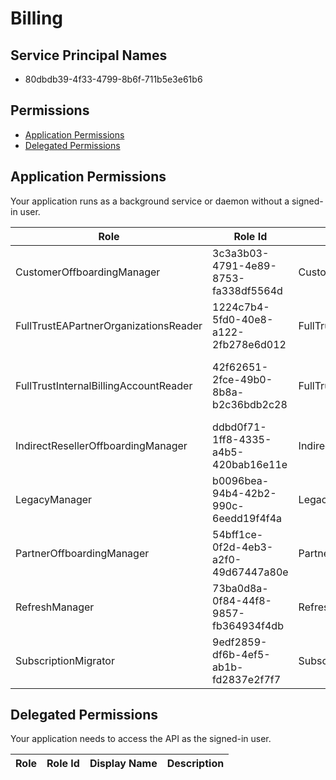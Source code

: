# Billing
## Service Principal Names
- 80dbdb39-4f33-4799-8b6f-711b5e3e61b6

 ## Permissions
- [Application Permissions](#application-permissions)
- [Delegated Permissions](#delegated-permissions)

## Application Permissions
Your application runs as a background service or daemon without a signed-in user.

| Role | Role Id | Display Name | Description |
|---|---|---|---|
| CustomerOffboardingManager | 3c3a3b03-4791-4e89-8753-fa338df5564d | CustomerOffboardingManager | Customer Offboarding Manager |
| FullTrustEAPartnerOrganizationsReader | 1224c7b4-5fd0-40e8-a122-2fb278e6d012 | FullTrustEAPartnerOrganizationsReader | FullTrust EA Partner Organizations Reader |
| FullTrustInternalBillingAccountReader | 42f62651-2fce-49b0-8b8a-b2c36bdb2c28 | FullTrustInternalBillingAccountReader | Full Trust Internal Billing Account Reader |
| IndirectResellerOffboardingManager | ddbd0f71-1ff8-4335-a4b5-420bab16e11e | IndirectResellerOffboardingManager | Indirect Reseller Offboarding Manager |
| LegacyManager | b0096bea-94b4-42b2-990c-6eedd19f4f4a | LegacyManager | Manger of legacy APIs |
| PartnerOffboardingManager | 54bff1ce-0f2d-4eb3-a2f0-49d67447a80e | PartnerOffboardingManager | Partner Offboarding Manager |
| RefreshManager | 73ba0d8a-0f84-44f8-9857-fb364934f4db | RefreshManager | Refresh Manager |
| SubscriptionMigrator | 9edf2859-df6b-4ef5-ab1b-fd2837e2f7f7 | SubscriptionMigrator | Subscription Migrator |

## Delegated Permissions
Your application needs to access the API as the signed-in user. 

| Role | Role Id | Display Name | Description |
|---|---|---|---|

